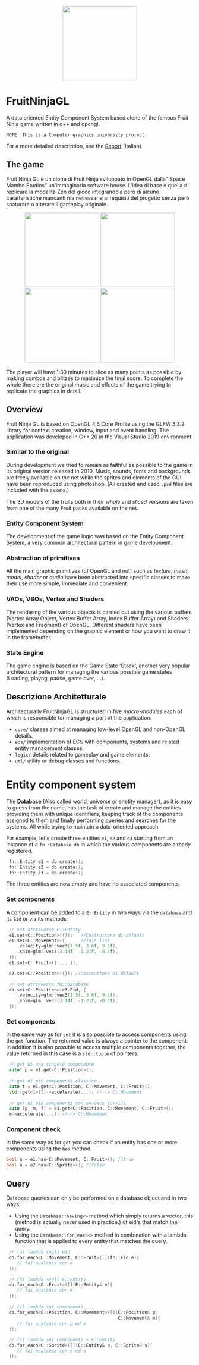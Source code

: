 <p align="center">
  <img src="./relazione/images/ch10/6.png" height="200"/>
</p>

# FruitNinjaGL
A data oriented Entity Component System based clone of the famous Fruit Ninja game written in c++ and opengl.

    NOTE: This is a Computer graphics university project. 
    
For a more detailed description, see the [Report](./relazione/relazioneCG.pdf) (Italian)

## The game
Fruit Ninja GL è un clone di Fruit Ninja sviluppato in OpenGL dalla" Space Mambo Studios" un’immaginaria software house. L’idea di base è quella di replicare la modalità Zen del gioco integrandola però di alcune caratteristiche mancanti ma necessarie ai requisiti del progetto senza però snaturare o alterare il gameplay originale.

<p align="center">
  <img src="./relazione/images/ch10/a2.png" height="200"/>
  <img src="./relazione/images/ch10/a1.jpg" height="200"/> <br>
  <img src="./relazione/images/ch10/a3.jpg" height="200"/>
  <img src="./relazione/images/ch10/a4.jpg" height="200"/>
</p>

The player will have 1:30 minutes to slice as many points as possible by making combos and blitzes to maximize the final score. To complete the whole there are the original music and effects of the game trying to replicate the graphics in detail.


## Overview
Fruit Ninja GL is based on OpenGL 4.6 Core Profile using the GLFW 3.3.2 library for context creation, window, input and event handling. The application was developed in C++ 20 in the Visual Studio 2019 environment.

###  Similar to the original
During development we tried to remain as faithful as possible to the game in its original version released in 2010. Music, sounds, fonts and backgrounds are freely available on the net while the sprites and elements of the GUI have been reproduced using photoshop. (All created and used `.psd` files are included with the assets.).

The 3D models of the fruits both in their _whole_ and _sliced_ versions are taken from one of the many Fruit packs available on the net.

###  Entity Component System
The development of the game logic was based on the Entity Component System, a very common architectural pattern in game development.

###  Abstraction of primitives
All the main graphic primitives (of OpenGL and not) such as _texture_, _mesh_, _model_, _shader_ or _audio_ have been abstracted into specific classes to make their use more simple, immediate and convenient.

###  VAOs, VBOs, Vertex and Shaders
The rendering of the various objects is carried out using the various buffers (Vertex Array Object, Vertex Buffer Array, Index Buffer Array) and Shaders (Vertex and Fragment) of OpenGL. Different shaders have been implemented depending on the graphic element or how you want to draw it in the framebuffer.

###  State Engine
The game engine is based on the Game State 'Stack', another very popular architectural pattern for managing the various possible game states (Loading, playng, pause, game over, ...).

##  Descrizione Architetturale
Architecturally FruitNinjaGL is structured in five _macro-modules_ each of which is responsible for managing a part of the application.
- `core/` classes aimed at managing low-level OpenGL and non-OpenGL details.
- `ecs/` implementation of ECS with components, systems and related entity management classes.
- `logic/` details related to gameplay and game elements.
- `utl/` utility or debug classes and functions.



# Entity component system
The **Database** (Also called world, universe or enetity manager), as it is easy to guess from the name, has the task of create and manage the entities providing them with unique identifiers, keeping track of the components assigned to them and finally performing queries and searches for the systems. All while trying to maintain a data-oriented approach.

For example, let's create three entities `e1`, `e2` and `e3` starting from an instance of a `fn::Database db` in which the various components are already registered.

```c++
 fn::Entity e1 = db.create();
 fn::Entity e2 = db.create();
 fn::Entity e3 = db.create();
```

The three entities are now empty and have no associated components.

### **Set components**
A component can be added to a `E::Entity` in two ways via the `database` and its `Eid` or via its methods.

```c++
 // set attraverso E::Entity
 e1.set<C::Position>({});   //Costruttore di default
 e1.set<C::Movement>({		//Init list
 	.velocity=glm::vec3(1.5f, 3.6f, 9.1f),
 	.spin=glm::vec3(3.14f, -1.21f, -0.1f),
 });
 e1.set<C::Fruit>({ ... });

 e2.set<C::Position>({}); //Costruttore di default

 // set attraverso fn::Database
 db.set<C::Position>(e3.Eid, {
    .velocity=glm::vec3(1.5f, 3.6f, 9.1f),
    .spin=glm::vec3(3.14f, -1.21f, -0.1f),
 });
```

### **Get components**
In the same way as for `set` it is also possible to access components using the  `get` function. The returned value is always a pointer to the component. In addition it is also possible to access multiple components together, the value returned in this case is a  `std::tuple` of pointers.

```c++
 // get di una singola componente
 auto* p = e1.get<C::Position>();
 
 // get di più componenti classico
 auto t = e1.get<C::Position, C::Movement, C::Fruit>();
 std::get<1>(t)->accelerate(...); //--> C::Movement
 
 // get di più componenti con un-pack (c++17)
 auto [p, m, f] = e1.get<C::Position, C::Movement, C::Fruit>();
 m->accelerate(...); //--> C::Movement
```

### **Component check**
In the same way as for `get` you can check if an entity has one or more components using the `has` method.
```c++
bool a = e1.has<C::Movement, C::Fruit>(); //true 
bool a = e2.has<C::Sprite>(); //false  
```


## Query
Database queries can only be performed on a database object and in two ways:
- Using the  `Database::having<>` method which simply returns a vector, this (method is actually never used in practice.) of eid's that match the query.
- Using the  `Database::for_each<>` method in combination with a lambda function that is applied to every entity that matches the query.


```c++
 // (a) lambda sugli eid
 db.for_each<C::Movement, C::Fruit>([](fn::Eid e){
	// fai qualcosa con e	
 }); 

 // (b) lambda sugli E::Entity
 db.for_each<C::Fruit>([](E::Entity& e){
	// fai qualcosa con e
 }); 
 
 // (c) lambda sui componenti
 db.for_each<C::Position, C::Movement>([](C::Position& p, 
                                          C::Movement& m){
	// fai qualcosa con p ed m
 }); 

 // (c) lambda sui componenti + E::Entity
 db.for_each<C::Sprite>([](E::Entity& e, C::Sprite& s){
	// fai qualcosa con e ed s
 }); 
```